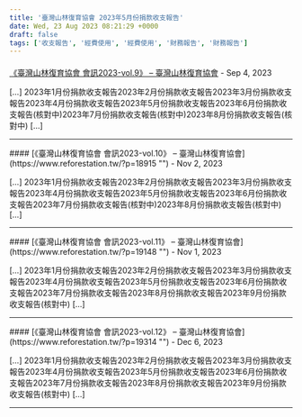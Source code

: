 ```yaml
---
title: '臺灣山林復育協會 2023年5月份捐款收支報告'
date: Wed, 23 Aug 2023 08:21:29 +0000
draft: false
tags: ['收支報告', '經費使用', '經費使用', '財務報告', '財務報告']
---
```



#### 
[《臺灣山林復育協會 會訊2023-vol.9》 &#8211; 臺灣山林復育協會](https://www.reforestation.tw/?p=18697 "") - <time datetime="2023-09-21 16:42:50">Sep 4, 2023</time>

\[…\] 2023年1月份捐款收支報告2023年2月份捐款收支報告2023年3月份捐款收支報告2023年4月份捐款收支報告2023年5月份捐款收支報告2023年6月份捐款收支報告(核對中)2023年7月份捐款收支報告(核對中)2023年8月份捐款收支報告(核對中) \[…\]
<hr />
#### 
[《臺灣山林復育協會 會訊2023-vol.10》 &#8211; 臺灣山林復育協會](https://www.reforestation.tw/?p=18915 "") - <time datetime="2023-11-21 14:10:50">Nov 2, 2023</time>

\[…\] 2023年1月份捐款收支報告2023年2月份捐款收支報告2023年3月份捐款收支報告2023年4月份捐款收支報告2023年5月份捐款收支報告2023年6月份捐款收支報告2023年7月份捐款收支報告(核對中)2023年8月份捐款收支報告(核對中) \[…\]
<hr />
#### 
[《臺灣山林復育協會 會訊2023-vol.11》 &#8211; 臺灣山林復育協會](https://www.reforestation.tw/?p=19148 "") - <time datetime="2023-11-27 14:46:21">Nov 1, 2023</time>

\[…\] 2023年1月份捐款收支報告2023年2月份捐款收支報告2023年3月份捐款收支報告2023年4月份捐款收支報告2023年5月份捐款收支報告2023年6月份捐款收支報告2023年7月份捐款收支報告2023年8月份捐款收支報告2023年9月份捐款收支報告(核對中) \[…\]
<hr />
#### 
[《臺灣山林復育協會 會訊2023-vol.12》 &#8211; 臺灣山林復育協會](https://www.reforestation.tw/?p=19314 "") - <time datetime="2023-12-30 13:44:19">Dec 6, 2023</time>

\[…\] 2023年1月份捐款收支報告2023年2月份捐款收支報告2023年3月份捐款收支報告2023年4月份捐款收支報告2023年5月份捐款收支報告2023年6月份捐款收支報告2023年7月份捐款收支報告2023年8月份捐款收支報告2023年9月份捐款收支報告(核對中) \[…\]
<hr />
